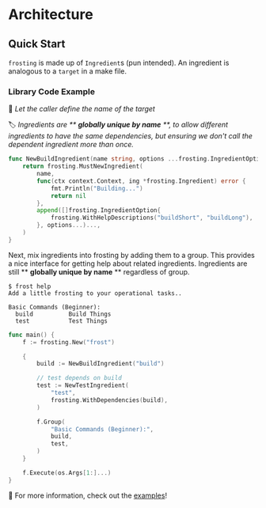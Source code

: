 # Architecture

## Quick Start

`frosting` is made up of `Ingredient`s (pun intended). An ingredient is analogous to a `target` in a make file.

### Library Code Example

📌 _Let the caller define the name of the target_

🏷️ _Ingredients are ** **globally unique by name** **, to allow different ingredients to have the same dependencies, but ensuring we don't call the dependent ingredient more than once._

```go
func NewBuildIngredient(name string, options ...frosting.IngredientOption) *frosting.Ingredient {
	return frosting.MustNewIngredient(
		name,
		func(ctx context.Context, ing *frosting.Ingredient) error {
			fmt.Println("Building...")
			return nil
		},
		append([]frosting.IngredientOption{
			frosting.WithHelpDescriptions("buildShort", "buildLong"),
		}, options...)...,
	)
}
```

Next, mix ingredients into frosting by adding them to a group. This provides a nice interface for getting help about related ingredients.
Ingredients are still ** **globally unique by name** ** regardless of group.

```
$ frost help
Add a little frosting to your operational tasks..

Basic Commands (Beginner):
  build          Build Things
  test           Test Things
```

```go
func main() {
	f := frosting.New("frost")

	{
		build := NewBuildIngredient("build")

		// test depends on build
		test := NewTestIngredient(
			"test",
			frosting.WithDependencies(build),
		)

		f.Group(
			"Basic Commands (Beginner):",
			build,
			test,
		)
	}

	f.Execute(os.Args[1:]...)
}
```

👀 For more information, check out the [examples](../examples)!
